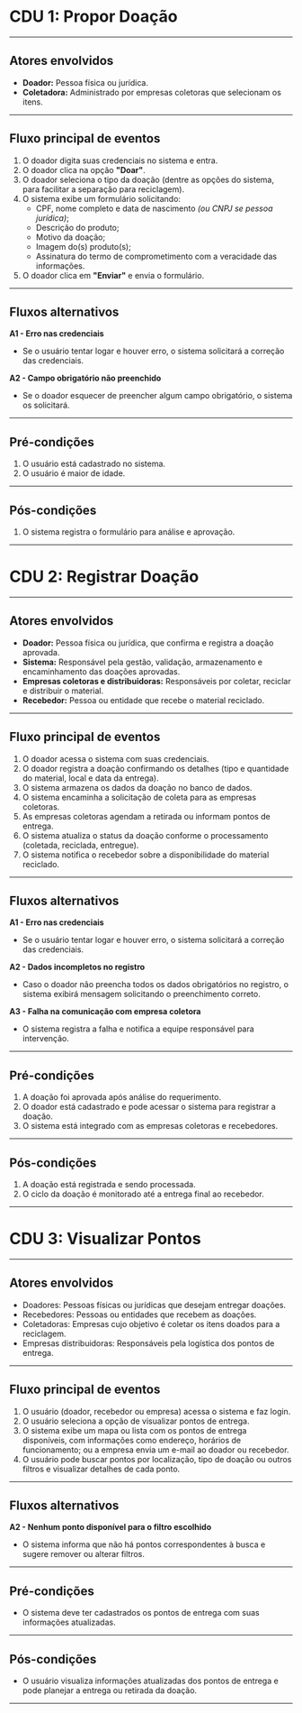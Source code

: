 # CDU 1: Propor Doação

---

## Atores envolvidos  
- **Doador:** Pessoa física ou jurídica.  
- **Coletadora:** Administrado por empresas coletoras que selecionam os itens.

---

## Fluxo principal de eventos  
1. O doador digita suas credenciais no sistema e entra.  
2. O doador clica na opção **"Doar"**.  
3. O doador seleciona o tipo da doação (dentre as opções do sistema, para facilitar a separação para reciclagem).  
4. O sistema exibe um formulário solicitando:  
   - CPF, nome completo e data de nascimento *(ou CNPJ se pessoa jurídica)*;  
   - Descrição do produto;  
   - Motivo da doação;  
   - Imagem do(s) produto(s);  
   - Assinatura do termo de comprometimento com a veracidade das informações.  
5. O doador clica em **"Enviar"** e envia o formulário.

---

## Fluxos alternativos  
**A1 - Erro nas credenciais**  
- Se o usuário tentar logar e houver erro, o sistema solicitará a correção das credenciais.

**A2 - Campo obrigatório não preenchido**
- Se o doador esquecer de preencher algum campo obrigatório, o sistema os solicitará.

---

## Pré-condições  
1. O usuário está cadastrado no sistema.  
2. O usuário é maior de idade.

---

## Pós-condições  
1. O sistema registra o formulário para análise e aprovação.

---


# CDU 2: Registrar Doação

---

## Atores envolvidos  
- **Doador:** Pessoa física ou jurídica, que confirma e registra a doação aprovada.  
- **Sistema:** Responsável pela gestão, validação, armazenamento e encaminhamento das doações aprovadas.  
- **Empresas coletoras e distribuidoras:** Responsáveis por coletar, reciclar e distribuir o material.  
- **Recebedor:** Pessoa ou entidade que recebe o material reciclado.

---

## Fluxo principal de eventos  
1. O doador acessa o sistema com suas credenciais.  
2. O doador registra a doação confirmando os detalhes (tipo e quantidade do material, local e data da entrega).  
3. O sistema armazena os dados da doação no banco de dados.  
4. O sistema encaminha a solicitação de coleta para as empresas coletoras.  
5. As empresas coletoras agendam a retirada ou informam pontos de entrega.  
6. O sistema atualiza o status da doação conforme o processamento (coletada, reciclada, entregue).  
7. O sistema notifica o recebedor sobre a disponibilidade do material reciclado.

---

## Fluxos alternativos  
**A1 - Erro nas credenciais**  
- Se o usuário tentar logar e houver erro, o sistema solicitará a correção das credenciais.

**A2 - Dados incompletos no registro**  
- Caso o doador não preencha todos os dados obrigatórios no registro, o sistema exibirá mensagem solicitando o preenchimento correto.

**A3 - Falha na comunicação com empresa coletora**  
- O sistema registra a falha e notifica a equipe responsável para intervenção.

---

## Pré-condições  
1. A doação foi aprovada após análise do requerimento.  
2. O doador está cadastrado e pode acessar o sistema para registrar a doação.  
3. O sistema está integrado com as empresas coletoras e recebedores.

---

## Pós-condições  
1. A doação está registrada e sendo processada.  
2. O ciclo da doação é monitorado até a entrega final ao recebedor.

---


# CDU 3: Visualizar Pontos

---

## Atores envolvidos  
- Doadores: Pessoas físicas ou jurídicas que desejam entregar doações.  
- Recebedores: Pessoas ou entidades que recebem as doações.  
- Coletadoras: Empresas cujo objetivo é coletar os itens doados para a reciclagem.
- Empresas distribuidoras: Responsáveis pela logística dos pontos de entrega.

---

## Fluxo principal de eventos  
1. O usuário (doador, recebedor ou empresa) acessa o sistema e faz login.  
2. O usuário seleciona a opção de visualizar pontos de entrega.  
3. O sistema exibe um mapa ou lista com os pontos de entrega disponíveis, com informações como endereço, horários de funcionamento; ou a empresa envia um e-mail ao doador ou recebedor.  
4. O usuário pode buscar pontos por localização, tipo de doação ou outros filtros e visualizar detalhes de cada ponto.

---

## Fluxos alternativos   
**A2 - Nenhum ponto disponível para o filtro escolhido**  
- O sistema informa que não há pontos correspondentes à busca e sugere remover ou alterar filtros.

---

## Pré-condições  
- O sistema deve ter cadastrados os pontos de entrega com suas informações atualizadas.  

---

## Pós-condições  
- O usuário visualiza informações atualizadas dos pontos de entrega e pode planejar a entrega ou retirada da doação.

---

